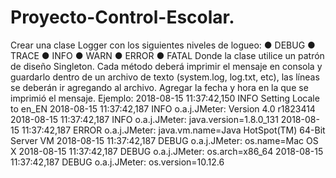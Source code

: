# Proyecto-Control-Escolar.
 Crear una clase Logger con los siguientes niveles de logueo:
● DEBUG
● TRACE
● INFO
● WARN
● ERROR
● FATAL
Donde la clase utilice un patrón de diseño Singleton. Cada método deberá imprimir el
mensaje en consola y guardarlo dentro de un archivo de texto (system.log, log.txt, etc), las
líneas se deberán ir agregando al archivo. Agregar la fecha y hora en la que se imprimió el
mensaje. Ejemplo:
2018-08-15 11:37:42,150 INFO Setting Locale to en_EN
2018-08-15 11:37:42,187 INFO o.a.j.JMeter: Version 4.0 r1823414
2018-08-15 11:37:42,187 INFO o.a.j.JMeter: java.version=1.8.0_131
2018-08-15 11:37:42,187 ERROR o.a.j.JMeter: java.vm.name=Java HotSpot(TM)
64-Bit Server VM
2018-08-15 11:37:42,187 DEBUG o.a.j.JMeter: os.name=Mac OS X
2018-08-15 11:37:42,187 DEBUG o.a.j.JMeter: os.arch=x86_64
2018-08-15 11:37:42,187 DEBUG o.a.j.JMeter: os.version=10.12.6
